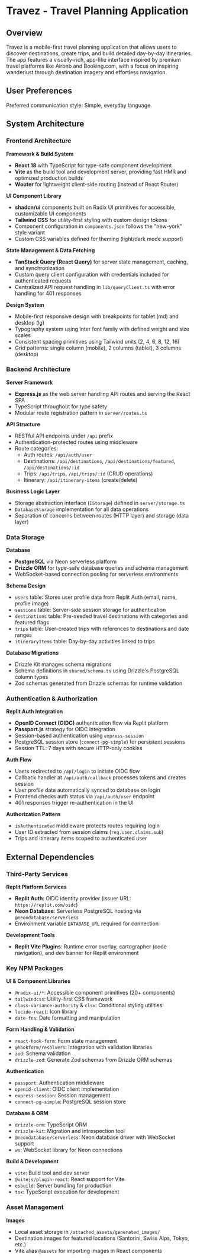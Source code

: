 # Travez - Travel Planning Application

## Overview

Travez is a mobile-first travel planning application that allows users to discover destinations, create trips, and build detailed day-by-day itineraries. The app features a visually-rich, app-like interface inspired by premium travel platforms like Airbnb and Booking.com, with a focus on inspiring wanderlust through destination imagery and effortless navigation.

## User Preferences

Preferred communication style: Simple, everyday language.

## System Architecture

### Frontend Architecture

**Framework & Build System**
- **React 18** with TypeScript for type-safe component development
- **Vite** as the build tool and development server, providing fast HMR and optimized production builds
- **Wouter** for lightweight client-side routing (instead of React Router)

**UI Component Library**
- **shadcn/ui** components built on Radix UI primitives for accessible, customizable UI components
- **Tailwind CSS** for utility-first styling with custom design tokens
- Component configuration in `components.json` follows the "new-york" style variant
- Custom CSS variables defined for theming (light/dark mode support)

**State Management & Data Fetching**
- **TanStack Query (React Query)** for server state management, caching, and synchronization
- Custom query client configuration with credentials included for authenticated requests
- Centralized API request handling in `lib/queryClient.ts` with error handling for 401 responses

**Design System**
- Mobile-first responsive design with breakpoints for tablet (md) and desktop (lg)
- Typography system using Inter font family with defined weight and size scales
- Consistent spacing primitives using Tailwind units (2, 4, 6, 8, 12, 16)
- Grid patterns: single column (mobile), 2 columns (tablet), 3 columns (desktop)

### Backend Architecture

**Server Framework**
- **Express.js** as the web server handling API routes and serving the React SPA
- TypeScript throughout for type safety
- Modular route registration pattern in `server/routes.ts`

**API Structure**
- RESTful API endpoints under `/api` prefix
- Authentication-protected routes using middleware
- Route categories:
  - Auth routes: `/api/auth/user`
  - Destinations: `/api/destinations`, `/api/destinations/featured`, `/api/destinations/:id`
  - Trips: `/api/trips`, `/api/trips/:id` (CRUD operations)
  - Itinerary: `/api/itinerary-items` (create/delete)

**Business Logic Layer**
- Storage abstraction interface (`IStorage`) defined in `server/storage.ts`
- `DatabaseStorage` implementation for all data operations
- Separation of concerns between routes (HTTP layer) and storage (data layer)

### Data Storage

**Database**
- **PostgreSQL** via Neon serverless platform
- **Drizzle ORM** for type-safe database queries and schema management
- WebSocket-based connection pooling for serverless environments

**Schema Design**
- `users` table: Stores user profile data from Replit Auth (email, name, profile image)
- `sessions` table: Server-side session storage for authentication
- `destinations` table: Pre-seeded travel destinations with categories and featured flags
- `trips` table: User-created trips with references to destinations and date ranges
- `itineraryItems` table: Day-by-day activities linked to trips

**Database Migrations**
- Drizzle Kit manages schema migrations
- Schema definitions in `shared/schema.ts` using Drizzle's PostgreSQL column types
- Zod schemas generated from Drizzle schemas for runtime validation

### Authentication & Authorization

**Replit Auth Integration**
- **OpenID Connect (OIDC)** authentication flow via Replit platform
- **Passport.js** strategy for OIDC integration
- Session-based authentication using `express-session`
- PostgreSQL session store (`connect-pg-simple`) for persistent sessions
- Session TTL: 7 days with secure HTTP-only cookies

**Auth Flow**
- Users redirected to `/api/login` to initiate OIDC flow
- Callback handler at `/api/auth/callback` processes tokens and creates session
- User profile data automatically synced to database on login
- Frontend checks auth status via `/api/auth/user` endpoint
- 401 responses trigger re-authentication in the UI

**Authorization Pattern**
- `isAuthenticated` middleware protects routes requiring login
- User ID extracted from session claims (`req.user.claims.sub`)
- Trips and itinerary items scoped to authenticated user

## External Dependencies

### Third-Party Services

**Replit Platform Services**
- **Replit Auth**: OIDC identity provider (issuer URL: `https://replit.com/oidc`)
- **Neon Database**: Serverless PostgreSQL hosting via `@neondatabase/serverless`
- Environment variable `DATABASE_URL` required for connection

**Development Tools**
- **Replit Vite Plugins**: Runtime error overlay, cartographer (code navigation), and dev banner for Replit environment

### Key NPM Packages

**UI & Component Libraries**
- `@radix-ui/*`: Accessible component primitives (20+ components)
- `tailwindcss`: Utility-first CSS framework
- `class-variance-authority` & `clsx`: Conditional styling utilities
- `lucide-react`: Icon library
- `date-fns`: Date formatting and manipulation

**Form Handling & Validation**
- `react-hook-form`: Form state management
- `@hookform/resolvers`: Integration with validation libraries
- `zod`: Schema validation
- `drizzle-zod`: Generate Zod schemas from Drizzle ORM schemas

**Authentication**
- `passport`: Authentication middleware
- `openid-client`: OIDC client implementation
- `express-session`: Session management
- `connect-pg-simple`: PostgreSQL session store

**Database & ORM**
- `drizzle-orm`: TypeScript ORM
- `drizzle-kit`: Migration and introspection tool
- `@neondatabase/serverless`: Neon database driver with WebSocket support
- `ws`: WebSocket library for Neon connections

**Build & Development**
- `vite`: Build tool and dev server
- `@vitejs/plugin-react`: React support for Vite
- `esbuild`: Server bundling for production
- `tsx`: TypeScript execution for development

### Asset Management

**Images**
- Local asset storage in `/attached_assets/generated_images/`
- Destination images for featured locations (Santorini, Swiss Alps, Tokyo, etc.)
- Vite alias `@assets` for importing images in React components